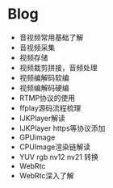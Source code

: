 # Blog
* 音视频常用基础了解
* 音视频采集
* 视频存储
*  视频裁剪拼接，音频处理
* 视频编解码软编
* 视频编解码硬编
* RTMP协议的使用
* ffplay源码流程梳理
* IJKPlayer解读
* IJKPlayer https等协议添加
* GPUimage
* CPUImage渲染链解读
* YUV rgb nv12 nv21 转换
* WebRtc
* WebRtc深入了解